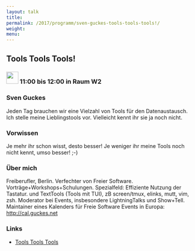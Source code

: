 ```yaml
---
layout: talk
title:
permalink: /2017/programm/sven-guckes-tools-tools-tools!/
weight:
menu:
---
```

## Tools Tools Tools!

### <img height = "32" src="../../../images/talk.svg"> 11:00 bis 12:00 in Raum W2

### Sven Guckes

Jeden Tag brauchen wir eine Vielzahl von Tools für den Datenaustausch.  Ich stelle meine Lieblingstools vor.  Vielleicht kennt ihr sie ja noch nicht.

### Vorwissen

Je mehr ihr schon wisst, desto besser! Je weniger ihr meine Tools noch nicht kennt, umso besser! ;-)

### Über mich

Freiberufler, Berlin.  Verfechter von Freier Software. Vorträge+Workshops+Schulungen.  Spezialfeld: Effiziente Nutzung der Tastatur. und TextTools (Tools mit TUI), zB screen/tmux, elinks, mutt, vim, zsh.  Moderator bei Events, insbesondere LightningTalks und Show+Tell.  Maintainer eines Kalenders für Freie Software Events in Europa: http://cal.guckes.net 

### Links

- <a href="http://www.guckes.net/talks/tools_tools_tools.txt" target="_blank">Tools Tools Tools</a>